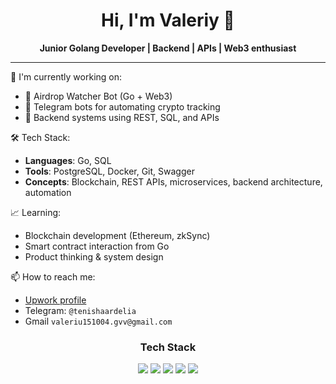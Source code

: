 <h1 align="center">Hi, I'm Valeriy 👋</h1>
<p align="center">
  <strong>Junior Golang Developer | Backend | APIs | Web3 enthusiast</strong>
</p>

---

🚀 I'm currently working on:
- 🧠 Airdrop Watcher Bot (Go + Web3)
- 🤖 Telegram bots for automating crypto tracking
- 🧩 Backend systems using REST, SQL, and APIs

🛠️ Tech Stack:
- **Languages**: Go, SQL
- **Tools**: PostgreSQL, Docker, Git, Swagger
- **Concepts**: Blockchain, REST APIs, microservices, backend architecture, automation

📈 Learning:
- Blockchain development (Ethereum, zkSync)
- Smart contract interaction from Go
- Product thinking & system design

📫 How to reach me:
- [Upwork profile](https://www.upwork.com/freelancers/~01771c35865177ae8e)
- Telegram: `@tenishaardelia`
- Gmail `valeriu151004.gvv@gmail.com`

<h3 align="center">Tech Stack</h3>
<p align="center">
  <img src="https://img.shields.io/badge/Go-00ADD8?style=for-the-badge&logo=go&logoColor=white" />
  <img src="https://img.shields.io/badge/PostgreSQL-316192?style=for-the-badge&logo=postgresql&logoColor=white" />
  <img src="https://img.shields.io/badge/Docker-0db7ed?style=for-the-badge&logo=docker&logoColor=white" />
  <img src="https://img.shields.io/badge/REST%20API-black?style=for-the-badge&logo=api&logoColor=white" />
  <img src="https://img.shields.io/badge/Telegram%20Bots-26A5E4?style=for-the-badge&logo=telegram&logoColor=white" />
</p>

